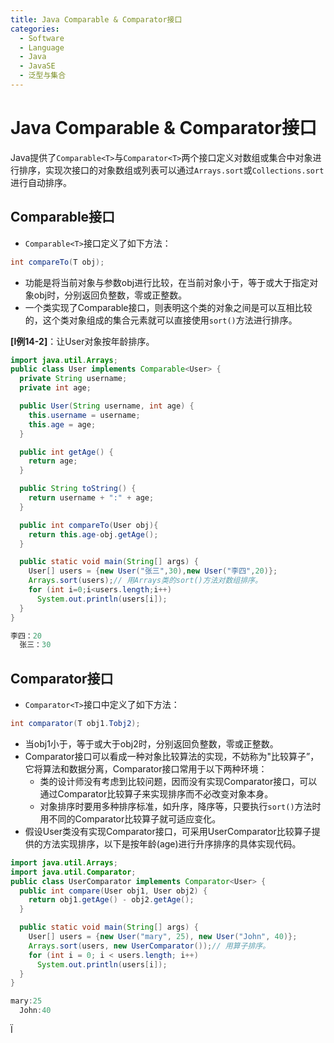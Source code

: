 ```yaml
---
title: Java Comparable & Comparator接口
categories:
  - Software
  - Language
  - Java
  - JavaSE
  - 泛型与集合
---
```

# Java Comparable & Comparator接口

Java提供了`Comparable<T>`与`Comparator<T>`两个接口定义对数组或集合中对象进行排序，实现次接口的对象数组或列表可以通过`Arrays.sort`或`Collections.sort`进行自动排序。

##  Comparable接口

- `Comparable<T>`接口定义了如下方法：

```java
int compareTo(T obj);
```

- 功能是将当前对象与参数obj进行比较，在当前对象小于，等于或大于指定对象obj时，分别返回负整数，零或正整数。
- 一个类实现了Comparable接口，则表明这个类的对象之间是可以互相比较的，这个类对象组成的集合元素就可以直接使用`sort()`方法进行排序。

**[l例14-2]**：让User对象按年龄排序。

```java
import java.util.Arrays;
public class User implements Comparable<User> {
  private String username;
  private int age;

  public User(String username, int age) {
    this.username = username;
    this.age = age;
  }

  public int getAge() {
    return age;
  }

  public String toString() {
    return username + ":" + age;
  }

  public int compareTo(User obj){
    return this.age-obj.getAge();
  }

  public static void main(String[] args) {
    User[] users = {new User("张三",30),new User("李四",20)};
    Arrays.sort(users);// 用Arrays类的sort()方法对数组排序。
    for (int i=0;i<users.length;i++)
      System.out.println(users[i]);
  }
}

李四：20
  张三：30
```

## Comparator接口

- `Comparator<T>`接口中定义了如下方法：

```java
int comparator(T obj1.Tobj2);
```

- 当obj1小于，等于或大于obj2时，分别返回负整数，零或正整数。
- Comparator接口可以看成一种对象比较算法的实现，不妨称为"比较算子”，它将算法和数据分离，Comparator接口常用于以下两种环境：
  - 类的设计师没有考虑到比较问题，因而没有实现Comparator接口，可以通过Comparator比较算子来实现排序而不必改变对象本身。
  - 对象排序时要用多种排序标准，如升序，降序等，只要执行`sort()`方法时用不同的Comparator比较算子就可适应变化。
- 假设User类没有实现Comparator接口，可采用UserComparator比较算子提供的方法实现排序，以下是按年龄(age)进行升序排序的具体实现代码。

```java
import java.util.Arrays;
import java.util.Comparator;
public class UserComparator implements Comparator<User> {
  public int compare(User obj1, User obj2) {
    return obj1.getAge() - obj2.getAge();
  }

  public static void main(String[] args) {
    User[] users = {new User("mary", 25), new User("John", 40)};
    Arrays.sort(users, new UserComparator());// 用算子排序。
    for (int i = 0; i < users.length; i++)
      System.out.println(users[i]);
  }
}

mary:25
  John:40
```

Ï
